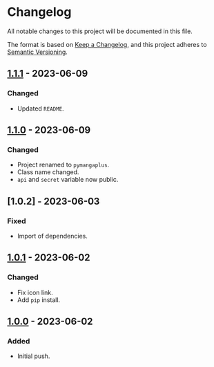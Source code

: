 # Changelog

All notable changes to this project will be documented in this file.

The format is based on [Keep a Changelog](https://keepachangelog.com/en/1.0.0/), and this project adheres
to [Semantic Versioning](https://semver.org/spec/v2.0.0.html).

## [1.1.1] - 2023-06-09

### Changed

- Updated `README`.

## [1.1.0] - 2023-06-09

### Changed

- Project renamed to `pymangaplus`.
- Class name changed.
- `api` and `secret` variable now public.

## [1.0.2] - 2023-06-03

### Fixed

- Import of dependencies.

## [1.0.1] - 2023-06-02

### Changed

- Fix icon link.
- Add `pip` install.

## [1.0.0] - 2023-06-02

### Added

- Initial push.

[1.1.1]: https://github.com/hyugogirubato/pymangaplus/releases/tag/v1.1.1
[1.1.0]: https://github.com/hyugogirubato/pymangaplus/releases/tag/v1.1.0
[1.0.1]: https://github.com/hyugogirubato/pymangaplus/releases/tag/v1.0.2
[1.0.1]: https://github.com/hyugogirubato/pymangaplus/releases/tag/v1.0.1
[1.0.0]: https://github.com/hyugogirubato/pymangaplus/releases/tag/v1.0.0
